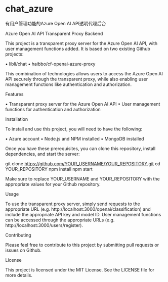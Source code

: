 # chat_azure
有用户管理功能的Azure Open AI  API透明代理后台

Azure Open AI API Transparent Proxy Backend

This project is a transparent proxy server for the Azure Open AI API, with user management functions added. It is based on two existing Github projects:

• libli/chat
• haibbo/cf-openai-azure-proxy

This combination of technologies allows users to access the Azure Open AI API securely through the transparent proxy, while also enabling user management functions like authentication and authorization.

Features

• Transparent proxy server for the Azure Open AI API
• User management functions for authentication and authorization

Installation

To install and use this project, you will need to have the following:

• Azure account
• Node.js and NPM installed
• MongoDB installed

Once you have these prerequisites, you can clone this repository, install dependencies, and start the server:

git clone https://github.com/YOUR_USERNAME/YOUR_REPOSITORY.git
cd YOUR_REPOSITORY
npm install
npm start

Make sure to replace YOUR_USERNAME and YOUR_REPOSITORY with the appropriate values for your Github repository.

Usage

To use the transparent proxy server, simply send requests to the appropriate URL (e.g. http://localhost:3000/openai/classification) and include the appropriate API key and model ID. User management functions can be accessed through the appropriate URLs (e.g. http://localhost:3000/users/register).

Contributing

Please feel free to contribute to this project by submitting pull requests or issues on Github.

License

This project is licensed under the MIT License. See the LICENSE file for more details.
